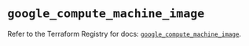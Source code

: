 # `google_compute_machine_image`

Refer to the Terraform Registry for docs: [`google_compute_machine_image`](https://registry.terraform.io/providers/hashicorp/google-beta/5.17.0/docs/resources/google_compute_machine_image).
